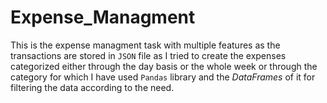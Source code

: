 # Expense_Managment
This is the expense managment task with multiple features as the transactions are stored in `JSON` file as I tried to create the expenses categorized either through the day basis or the whole week or through the category for which I have used `Pandas` library and the *DataFrames* of it for filtering the data according to the need.
